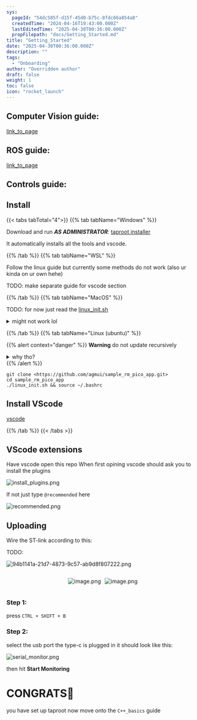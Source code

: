 ```yaml
---
sys:
  pageId: "54dc585f-d15f-45d0-b75c-8fdc66a854a8"
  createdTime: "2024-04-16T19:43:00.000Z"
  lastEditedTime: "2025-04-30T00:36:00.000Z"
  propFilepath: "docs/Getting_Started.md"
title: "Getting_Started"
date: "2025-04-30T00:36:00.000Z"
description: ""
tags:
  - "Onboarding"
author: "Overridden author"
draft: false
weight: 1
toc: false
icon: "rocket_launch"
---
```


## Computer Vision guide:

[link_to_page](86d45bc0-388b-4d26-8848-44f255f73d0e)

## ROS guide:

[link_to_page](3c76c1de-ec8f-46d6-8b0a-294005edc2d5)

## Controls guide:

## Install

{{< tabs tabTotal="4">}}
{{% tab tabName="Windows" %}}

Download and run _**AS ADMINISTRATOR**_: [taproot installer](https://github.com/Thornbots/TeachingFreshies/releases/tag/1.0)

It automatically installs all the tools and vscode.

{{% /tab %}}
{{% tab tabName="WSL" %}}

Follow the linux guide but currently some methods do not work (also ur kinda on ur own hehe)

TODO: make separate guide for vscode section

{{% /tab %}}
{{% tab tabName="MacOS" %}}

TODO: for now just read the [linux_init.sh](https://github.com/agmui/sample_rm_pico_app/blob/main/linux_init.sh)

<details>
<summary>might not work lol</summary>

`brew install libusb pkg-config`

Next install: [vscode](https://code.visualstudio.com/Download)

</details>

{{% /tab %}}
{{% tab tabName="Linux (ubuntu)" %}}

{{% alert context="danger" %}}
**Warning** do not update recursively
<details>
<summary>why tho?</summary>
There are some submodules that may go on for a while (like tinyusb) and I highly
recommend you don't need to get them.
If you want to see what submodules I update just look in `linux_init.sh`
</details>
{{% /alert %}}

```shell
git clone <https://github.com/agmui/sample_rm_pico_app.git>
cd sample_rm_pico_app
./linux_init.sh && source ~/.bashrc
```

## Install VScode

[vscode](https://code.visualstudio.com/Download)

{{% /tab %}}
{{< /tabs >}}

## VScode extensions

Have vscode open this repo
When first opining vscode should ask you to install the plugins

![install_plugins.png](https://prod-files-secure.s3.us-west-2.amazonaws.com/d518164a-d88e-44d1-a4ee-3adb3bd8bce0/89bd30f0-1825-4e77-867b-0a41ce370880/install_plugins.png?X-Amz-Algorithm=AWS4-HMAC-SHA256&X-Amz-Content-Sha256=UNSIGNED-PAYLOAD&X-Amz-Credential=ASIAZI2LB4665QVCOGGJ%2F20250816%2Fus-west-2%2Fs3%2Faws4_request&X-Amz-Date=20250816T140714Z&X-Amz-Expires=3600&X-Amz-Security-Token=IQoJb3JpZ2luX2VjEC4aCXVzLXdlc3QtMiJHMEUCIQDaPGoN4exDJV6sv5ObPcCAhZIrjPfVzACrXiTTZMfaGQIgFmWWnoD8czBFsTJFW%2FCi0z0eqdTEie2UGLRTzAmASe0q%2FwMIdxAAGgw2Mzc0MjMxODM4MDUiDDvL0anuf9Vv4UjjtyrcAww2yn6sOBHxeqxrKy8mDofeb%2Bsm6yW%2BBm5y16Uipx2PWRXgMYlqU1Ln8yaLu0Wh1epg4Dtv2AIFVLRehS5XZNk13iwiqViBXkREZsAo3gTumFfVkvniDE374jdZ41hXXUd5bAmmeVTvGEsabrf5EhRrIT4%2FmF3w%2FoXPRUL6CFWnzok4VVdqXjRF2wronwyTF7wapQWlGRgtEqH%2FpRX3v5Qymq57PkN5K9Uc%2BK0syn%2FDSTRfbFljO%2B7%2Bqu6n5X3EO5r1xQBztInYpzJ5fdHZqxHKX7dAdPiugoDTmeyYy7CcqKh%2FQV%2FTUxKiDNm1f69aHA6d0w2MW3nmn9OOQFwzinqJSnzMTFDlUipMFGgSVQykj4HLWz3nxEmOT6FPSvrhtL7u5ou24uWMiV0Ay0%2Fe6jOokQx%2BWfvsPhfd4WjjRWwhfxFZdBtaaX8MyKc0OO9OruCbYjt7enkaO1zTRK6WUX%2Fo5VXYETNm3HmM2JBcPoEazl2LyEfZp6g8ibxuKDipaiR82abzrjIA0%2FOY13ncEPcFrs2V6Cy19UGikSAdKwNxRTBDrSffQC8VaY4na3ZeHJHKsPNcXaV%2FxKz3Y4dl7p4EJ%2F5z0GXzdd3RV8cuhOgxfAwaJqMxZb9lPTi2MKCXgsUGOqUBVskWAX5r8%2F4kdREJbUd8hLrdhDmiDI0xoTVEXOkVTI1b%2FgN80nZBlFPXVxwuFjdkSrTc5E0pkbgUapFSaJQgnyOcDCD%2FAw42yJxqV6jGQrFW6kMQoy8AWbwI7GlZV85Dh6oQ7x1cUnF99qYbUPziwB8oNJevpwbYIgV3JjAes5Xlnfr1Z%2FrYhbCqUegU0AbhbGYh0RnaYy8mom9I7HoN8wR%2FAja2&X-Amz-Signature=f1fbd1b9d2fc94a85ee47440ee71d0055bbab589ed8ee5b64ccf99754008ba68&X-Amz-SignedHeaders=host&x-amz-checksum-mode=ENABLED&x-id=GetObject)

If not just type `@recommended` here  

![recommended.png](https://prod-files-secure.s3.us-west-2.amazonaws.com/d518164a-d88e-44d1-a4ee-3adb3bd8bce0/61e661e9-5d85-4dfc-be0d-8d2097a5e793/recommended.png?X-Amz-Algorithm=AWS4-HMAC-SHA256&X-Amz-Content-Sha256=UNSIGNED-PAYLOAD&X-Amz-Credential=ASIAZI2LB4665QVCOGGJ%2F20250816%2Fus-west-2%2Fs3%2Faws4_request&X-Amz-Date=20250816T140714Z&X-Amz-Expires=3600&X-Amz-Security-Token=IQoJb3JpZ2luX2VjEC4aCXVzLXdlc3QtMiJHMEUCIQDaPGoN4exDJV6sv5ObPcCAhZIrjPfVzACrXiTTZMfaGQIgFmWWnoD8czBFsTJFW%2FCi0z0eqdTEie2UGLRTzAmASe0q%2FwMIdxAAGgw2Mzc0MjMxODM4MDUiDDvL0anuf9Vv4UjjtyrcAww2yn6sOBHxeqxrKy8mDofeb%2Bsm6yW%2BBm5y16Uipx2PWRXgMYlqU1Ln8yaLu0Wh1epg4Dtv2AIFVLRehS5XZNk13iwiqViBXkREZsAo3gTumFfVkvniDE374jdZ41hXXUd5bAmmeVTvGEsabrf5EhRrIT4%2FmF3w%2FoXPRUL6CFWnzok4VVdqXjRF2wronwyTF7wapQWlGRgtEqH%2FpRX3v5Qymq57PkN5K9Uc%2BK0syn%2FDSTRfbFljO%2B7%2Bqu6n5X3EO5r1xQBztInYpzJ5fdHZqxHKX7dAdPiugoDTmeyYy7CcqKh%2FQV%2FTUxKiDNm1f69aHA6d0w2MW3nmn9OOQFwzinqJSnzMTFDlUipMFGgSVQykj4HLWz3nxEmOT6FPSvrhtL7u5ou24uWMiV0Ay0%2Fe6jOokQx%2BWfvsPhfd4WjjRWwhfxFZdBtaaX8MyKc0OO9OruCbYjt7enkaO1zTRK6WUX%2Fo5VXYETNm3HmM2JBcPoEazl2LyEfZp6g8ibxuKDipaiR82abzrjIA0%2FOY13ncEPcFrs2V6Cy19UGikSAdKwNxRTBDrSffQC8VaY4na3ZeHJHKsPNcXaV%2FxKz3Y4dl7p4EJ%2F5z0GXzdd3RV8cuhOgxfAwaJqMxZb9lPTi2MKCXgsUGOqUBVskWAX5r8%2F4kdREJbUd8hLrdhDmiDI0xoTVEXOkVTI1b%2FgN80nZBlFPXVxwuFjdkSrTc5E0pkbgUapFSaJQgnyOcDCD%2FAw42yJxqV6jGQrFW6kMQoy8AWbwI7GlZV85Dh6oQ7x1cUnF99qYbUPziwB8oNJevpwbYIgV3JjAes5Xlnfr1Z%2FrYhbCqUegU0AbhbGYh0RnaYy8mom9I7HoN8wR%2FAja2&X-Amz-Signature=ab684d38d4d0f0713d47ed7657060690248fd0c18fafa85b62feb527a0802110&X-Amz-SignedHeaders=host&x-amz-checksum-mode=ENABLED&x-id=GetObject)

## Uploading

Wire the ST-link according to this:

TODO:

![94b1141a-21d7-4873-9c57-ab9d8f807222.png](https://prod-files-secure.s3.us-west-2.amazonaws.com/d518164a-d88e-44d1-a4ee-3adb3bd8bce0/e5fad17d-ab82-4300-9f4c-505ab4b1202c/94b1141a-21d7-4873-9c57-ab9d8f807222.png?X-Amz-Algorithm=AWS4-HMAC-SHA256&X-Amz-Content-Sha256=UNSIGNED-PAYLOAD&X-Amz-Credential=ASIAZI2LB4665QVCOGGJ%2F20250816%2Fus-west-2%2Fs3%2Faws4_request&X-Amz-Date=20250816T140714Z&X-Amz-Expires=3600&X-Amz-Security-Token=IQoJb3JpZ2luX2VjEC4aCXVzLXdlc3QtMiJHMEUCIQDaPGoN4exDJV6sv5ObPcCAhZIrjPfVzACrXiTTZMfaGQIgFmWWnoD8czBFsTJFW%2FCi0z0eqdTEie2UGLRTzAmASe0q%2FwMIdxAAGgw2Mzc0MjMxODM4MDUiDDvL0anuf9Vv4UjjtyrcAww2yn6sOBHxeqxrKy8mDofeb%2Bsm6yW%2BBm5y16Uipx2PWRXgMYlqU1Ln8yaLu0Wh1epg4Dtv2AIFVLRehS5XZNk13iwiqViBXkREZsAo3gTumFfVkvniDE374jdZ41hXXUd5bAmmeVTvGEsabrf5EhRrIT4%2FmF3w%2FoXPRUL6CFWnzok4VVdqXjRF2wronwyTF7wapQWlGRgtEqH%2FpRX3v5Qymq57PkN5K9Uc%2BK0syn%2FDSTRfbFljO%2B7%2Bqu6n5X3EO5r1xQBztInYpzJ5fdHZqxHKX7dAdPiugoDTmeyYy7CcqKh%2FQV%2FTUxKiDNm1f69aHA6d0w2MW3nmn9OOQFwzinqJSnzMTFDlUipMFGgSVQykj4HLWz3nxEmOT6FPSvrhtL7u5ou24uWMiV0Ay0%2Fe6jOokQx%2BWfvsPhfd4WjjRWwhfxFZdBtaaX8MyKc0OO9OruCbYjt7enkaO1zTRK6WUX%2Fo5VXYETNm3HmM2JBcPoEazl2LyEfZp6g8ibxuKDipaiR82abzrjIA0%2FOY13ncEPcFrs2V6Cy19UGikSAdKwNxRTBDrSffQC8VaY4na3ZeHJHKsPNcXaV%2FxKz3Y4dl7p4EJ%2F5z0GXzdd3RV8cuhOgxfAwaJqMxZb9lPTi2MKCXgsUGOqUBVskWAX5r8%2F4kdREJbUd8hLrdhDmiDI0xoTVEXOkVTI1b%2FgN80nZBlFPXVxwuFjdkSrTc5E0pkbgUapFSaJQgnyOcDCD%2FAw42yJxqV6jGQrFW6kMQoy8AWbwI7GlZV85Dh6oQ7x1cUnF99qYbUPziwB8oNJevpwbYIgV3JjAes5Xlnfr1Z%2FrYhbCqUegU0AbhbGYh0RnaYy8mom9I7HoN8wR%2FAja2&X-Amz-Signature=1ad5322d93b3a0cacdc45d1093233492ad5b10ef6de83af782988831c36a4450&X-Amz-SignedHeaders=host&x-amz-checksum-mode=ENABLED&x-id=GetObject)

<div style="display: flex;flex-direction: row; column-gap:10px; max-width: 630px;justify-content: center;">
<div>

![image.png](https://prod-files-secure.s3.us-west-2.amazonaws.com/d518164a-d88e-44d1-a4ee-3adb3bd8bce0/210ecb78-1116-4d7b-b9b7-2292f66fa2c2/image.png?X-Amz-Algorithm=AWS4-HMAC-SHA256&X-Amz-Content-Sha256=UNSIGNED-PAYLOAD&X-Amz-Credential=ASIAZI2LB466X5MEX6QA%2F20250816%2Fus-west-2%2Fs3%2Faws4_request&X-Amz-Date=20250816T140718Z&X-Amz-Expires=3600&X-Amz-Security-Token=IQoJb3JpZ2luX2VjEC4aCXVzLXdlc3QtMiJGMEQCIHNiJVpry%2BiTfTY7AnY07MOE4%2FZBC07sI4%2Bg4mINN4PgAiAPd%2B%2FsYtppa8Fe5zuihi9X2%2FfBNI9VTjlzcKZ8I3rgzSr%2FAwh3EAAaDDYzNzQyMzE4MzgwNSIMBxKddVzpXKdf3q1OKtwDEQ%2FQEgHZ2as6lRZKLOhijqBEdoxGdZlqiaVqjWl4wVYnqODyCn20uwBJwjMxX2p7q5v6UW761ZNw3P%2BbJOHpK6J%2FGpfVJWRVezeKylB4hHhGcBoRLLpYRYXjsqoL%2B9ACplqXvFy%2BA2QG0ezAouYYHDaVtmBY%2FcjpkVmvwkd5cm6xQQ9hqYmnlmZNKfn4bBavAAd9jwud9Kuz%2FwdTcojWlAhCZrzrD73G4LF1udekIsjstgFO7WEQmSIGQ64t0ukS3we0t%2BmgHon5XQ6a7fwd4DpgdysEU5o5g12uPTGlHzphFLcyZpzo8KPZxH5J8Q63i2zahbKYOeYtikNEUBghuSx2ztPJz5EOiaaHxWFijRZVfn2cnisWO065z0JcE3gkToJXt6xdtoUADV3nUp6eX%2BJHppNFfrkW02gtuyI7BnB7EGoEHtSYcbqLopyYvttfQ0rav2Bxwf%2BfhpNCEq747uARqEPzird8hT1N8BLyg2vPI%2BL3Fus2mVsfPRoIPHfaffPsgcR2MhDAe1E%2B8ppJwoBH9DaeXy6rLRXV7P3KHBIQRvjBcpK5sn59Nj7PpXLKx0hLx8tbF9gYr%2Fv7LpN5kG3VuvFYYhQ5avuqeAT3CMLwtun7kWvX6eYN%2F%2B8wiZiCxQY6pgFkHjAUhxSRvPs8MnkyjSzhcIxikaWxcIUtpxWMkWPThGLIK%2FZ0TBWyItbJ5sibCCvBU3e%2BTfynKvlq%2F3xfDXAghGqKqCIR49GiP1afj3KcvjWhe%2F%2F5PPMwyeebV2YHRNiqCURcfqZqXLFJRIgljCugJoZgCVkYSRpcbGn%2FZ1rgGYPSCyiMRHasWnrPwzAhiA8vn55mk%2FZxoxIrcEze0Haz8bvTSMXA&X-Amz-Signature=7bf88a1cc2e40a0c8c3c75f1b9043f46ccddd48764b816e1941829688346d1f9&X-Amz-SignedHeaders=host&x-amz-checksum-mode=ENABLED&x-id=GetObject)

</div>
<div>

![image.png](https://prod-files-secure.s3.us-west-2.amazonaws.com/d518164a-d88e-44d1-a4ee-3adb3bd8bce0/33a0fd0f-8ca6-4a86-8e09-26e95ded1fff/image.png?X-Amz-Algorithm=AWS4-HMAC-SHA256&X-Amz-Content-Sha256=UNSIGNED-PAYLOAD&X-Amz-Credential=ASIAZI2LB466Q2YQDPRZ%2F20250816%2Fus-west-2%2Fs3%2Faws4_request&X-Amz-Date=20250816T140720Z&X-Amz-Expires=3600&X-Amz-Security-Token=IQoJb3JpZ2luX2VjEC4aCXVzLXdlc3QtMiJHMEUCIDs7EjBhqaEFBr4CCMFoWOV4W%2FIbaGUaFSBCBhflQlOuAiEAyzxN8QBf3z9a9WdHIWvwXMA0DR2bPVESDfAqRTSW3tgq%2FwMIdxAAGgw2Mzc0MjMxODM4MDUiDEv2QX6ZgFuCfFY67yrcAxvPmLAyN5hu1TucdLiKwMtCEGn7r8ELC4p8Sy%2FgJj3xDqAWlLVYCrM8CZdIOgbtAOicM0s%2F2U%2FMHThT%2BhDlVQLHBNvDCqO138EGtXNqasiNytzpBIcNvdxFvpRH%2Fti%2Bjl86n59Z2oTstdEASshistcSXaA%2BDwsCz7%2FKcqpKm5ZzQCExX5Y%2FfzGvJ1VcJRJ46zuo%2BdJzQur%2FxqtbfjFFWCc87WhxK0a%2FK8BNHBawGEX74aM5vqyCIWCUk8S6R3ffcAjt3NY%2BGpZnSazzG8llazW20zMKdor3OHqsEk1dl8oXwkeyl0ZAGuA66HkOb4ciVvSDX0RSMeKXyWLJf0yDRh5Pl8Ryh1POOse7StbVfF3xkNsZ1GmYCQf49CjUrcm%2B2eN8bFKTq5KLuk55YqVRzx2z%2F6aGA7jYclAUEIwTPyzFi8KwMwGeayolHBwVZdpZltm7IOXgUI8BM2yX%2FJ0OcE6nbNP4XQCsXIiVPkxz2Z%2FP1YC%2BG11QiMQ2xfYP6TxcxTmJXgvkWOliR%2BEPstMcEd67Lv5JvYy5dhG5tIkRAHe5IyhAgRUSJDGI%2F9nP25FN%2BWhnVjIvehK5jENwpvheTu3D1oLy0OzR96Knn7nCQx27RSjNqtE1zN%2FTiGjBMOebgsUGOqUBraGBdar5hux%2BcUiKo0D0L4ld3NCpXF3igmunlU7vK%2BKAfFcAQ%2FvARCs4Om3Xpck2akwSXXzGn9MoMzfiIhr1W7JRq8TMQifiWwuxqOaoW4I34Ck7oCn0pMevGztNBQlmOUAAp6ss8%2B6HlrGtTvkLSTy6ELq9KKJQ0fwieL%2Fy1btVoq3tHCJVSrtleAPMHLHEXlcqh5ys9UhPh76tn2EtzoYAbtf6&X-Amz-Signature=6f336947087cc3a8cfd836721205ec8e42b5798d64aec1b8fb4f43449e0760bf&X-Amz-SignedHeaders=host&x-amz-checksum-mode=ENABLED&x-id=GetObject)

</div>
</div>

### Step 1:

press `CTRL + SHIFT + B`

### Step 2:

select the usb port the type-c is plugged in it should look like this:

![serial_monitor.png](https://prod-files-secure.s3.us-west-2.amazonaws.com/d518164a-d88e-44d1-a4ee-3adb3bd8bce0/f03f4774-05d4-4393-b6a0-d5efb6d315ab/serial_monitor.png?X-Amz-Algorithm=AWS4-HMAC-SHA256&X-Amz-Content-Sha256=UNSIGNED-PAYLOAD&X-Amz-Credential=ASIAZI2LB4665QVCOGGJ%2F20250816%2Fus-west-2%2Fs3%2Faws4_request&X-Amz-Date=20250816T140714Z&X-Amz-Expires=3600&X-Amz-Security-Token=IQoJb3JpZ2luX2VjEC4aCXVzLXdlc3QtMiJHMEUCIQDaPGoN4exDJV6sv5ObPcCAhZIrjPfVzACrXiTTZMfaGQIgFmWWnoD8czBFsTJFW%2FCi0z0eqdTEie2UGLRTzAmASe0q%2FwMIdxAAGgw2Mzc0MjMxODM4MDUiDDvL0anuf9Vv4UjjtyrcAww2yn6sOBHxeqxrKy8mDofeb%2Bsm6yW%2BBm5y16Uipx2PWRXgMYlqU1Ln8yaLu0Wh1epg4Dtv2AIFVLRehS5XZNk13iwiqViBXkREZsAo3gTumFfVkvniDE374jdZ41hXXUd5bAmmeVTvGEsabrf5EhRrIT4%2FmF3w%2FoXPRUL6CFWnzok4VVdqXjRF2wronwyTF7wapQWlGRgtEqH%2FpRX3v5Qymq57PkN5K9Uc%2BK0syn%2FDSTRfbFljO%2B7%2Bqu6n5X3EO5r1xQBztInYpzJ5fdHZqxHKX7dAdPiugoDTmeyYy7CcqKh%2FQV%2FTUxKiDNm1f69aHA6d0w2MW3nmn9OOQFwzinqJSnzMTFDlUipMFGgSVQykj4HLWz3nxEmOT6FPSvrhtL7u5ou24uWMiV0Ay0%2Fe6jOokQx%2BWfvsPhfd4WjjRWwhfxFZdBtaaX8MyKc0OO9OruCbYjt7enkaO1zTRK6WUX%2Fo5VXYETNm3HmM2JBcPoEazl2LyEfZp6g8ibxuKDipaiR82abzrjIA0%2FOY13ncEPcFrs2V6Cy19UGikSAdKwNxRTBDrSffQC8VaY4na3ZeHJHKsPNcXaV%2FxKz3Y4dl7p4EJ%2F5z0GXzdd3RV8cuhOgxfAwaJqMxZb9lPTi2MKCXgsUGOqUBVskWAX5r8%2F4kdREJbUd8hLrdhDmiDI0xoTVEXOkVTI1b%2FgN80nZBlFPXVxwuFjdkSrTc5E0pkbgUapFSaJQgnyOcDCD%2FAw42yJxqV6jGQrFW6kMQoy8AWbwI7GlZV85Dh6oQ7x1cUnF99qYbUPziwB8oNJevpwbYIgV3JjAes5Xlnfr1Z%2FrYhbCqUegU0AbhbGYh0RnaYy8mom9I7HoN8wR%2FAja2&X-Amz-Signature=eb0d0ba61c68f184f6aa76ec74db75d24420057f35fed3a207a8f2da6ff42987&X-Amz-SignedHeaders=host&x-amz-checksum-mode=ENABLED&x-id=GetObject)

then hit **Start Monitoring**

# CONGRATS🎉

you have set up taproot now move onto the `C++_basics` guide
